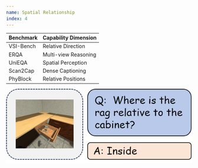 ```yaml
---
name: Spatial Relationship
index: 4
---
```


<div class="row">
<div class="col-8">

| **Benchmark** | **Capability Dimension** |
| ------------- | ------------------------ |
| VSI-Bench     | Relative Direction       |
| ERQA          | Multi-view Reasoning     |
| UniEQA        | Spatial Perception       |
| Scan2Cap      | Dense Captioning         |
| PhyBlock      | Relative Positions       |

</div>

<div class="col-4">

![alt text](spatialRelationship.png)

</div>

</div>
